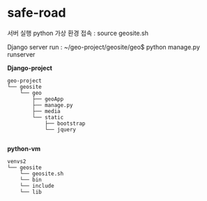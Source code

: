 # safe-road

서버 실행
python 가상 환경 접속 : source geosite.sh

Django server run : ~/geo-project/geosite/geo$ python manage.py runserver


**Django-project**

```
geo-project
└── geosite
    └── geo
        ├── geoApp
        ├── manage.py
        ├── media
        └── static
            ├── bootstrap
            └── jquery
            
```
**python-vm**

```
venvs2
└── geosite
    └── geosite.sh
    └── bin
    └── include
    └── lib
```

